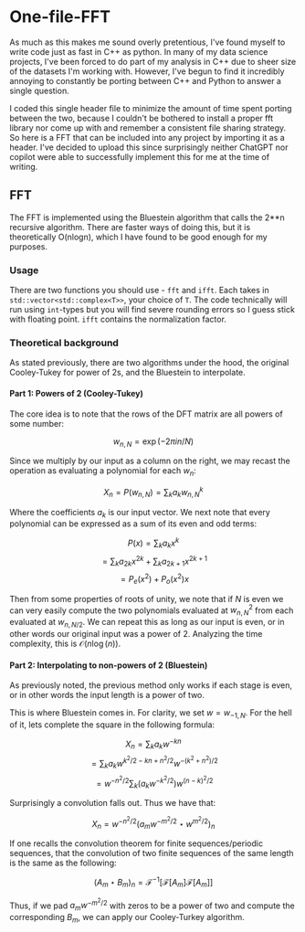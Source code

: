 # One-file-FFT

As much as this makes me sound overly pretentious, I've found myself to write code just as fast in C++ as python. In many of my data science projects, I've been forced to do part of my analysis in C++ due to sheer size of the datasets I'm working with. However, I've begun to find it incredibly annoying to constantly be porting between C++ and Python to answer a single question.

I coded this single header file to minimize the amount of time spent porting between the two, because I couldn't be bothered to install a proper fft library nor come up with and remember a consistent file sharing strategy. So here is a FFT that can be included into any project by importing it as a header. I've decided to upload this since surprisingly neither ChatGPT nor copilot were able to successfully implement this for me at the time of writing.

## FFT
The FFT is implemented using the Bluestein algorithm that calls the 2**n recursive algorithm. There are faster ways of doing this, but it is theoretically O(nlogn), which I have found to be good enough for my purposes. 

### Usage
There are two functions you should use - ```fft``` and ```ifft```. Each takes in ```std::vector<std::complex<T>>```, your choice of ```T```. The code technically will run using ```int```-types but you will find severe rounding errors so I guess stick with floating point. ```ifft``` contains the normalization factor. 

### Theoretical background
As stated previously, there are two algorithms under the hood, the original Cooley-Tukey for power of 2s, and the Bluestein to interpolate. 

#### Part 1: Powers of 2 (Cooley-Tukey)
The core idea is to note that the rows of the DFT matrix are all powers of some number:

$$w_{n,N} = \exp(-2\pi in/N)$$

Since we multiply by our input as a column on the right, we may recast the operation as evaluating a polynomial for each $w_n$:

$$X_n=P(w_{n,N})=\sum_k a_k w_{n,N}^k$$

Where the coefficients $a_k$ is our input vector. We next note that every polynomial can be expressed as a sum of its even and odd terms:

$$P(x) = \sum_k a_k x^k$$
$$=\sum_k a_{2k}x^{2k} + \sum_k a_{2k+1}x^{2k+1}$$
$$=P_e(x^2)+P_o(x^2)x$$

Then from some properties of roots of unity, we note that if $N$ is even we can very easily compute the two polynomials evaluated at $w_{n,N}^2$ from each evaluated at $w_{n,N/2}$. We can repeat this as long as our input is even, or in other words our original input was a power of 2. Analyzing the time complexity, this is $\mathcal O(n\log(n))$. 

#### Part 2: Interpolating to non-powers of 2 (Bluestein)
As previously noted, the previous method only works if each stage is even, or in other words the input length is a power of two.

This is where Bluestein comes in. For clarity, we set $w=w_{-1,N}$. For the hell of it, lets complete the square in the following formula:

$$X_n = \sum_k a_k w^{-kn}$$
$$= \sum_k a_k w^{k^2/2-kn+n^2/2}w^{-(k^2+n^2)/2}$$
$$= w^{-n^2/2}\sum_k (a_k w^{-k^2/2})w^{(n-k)^2/2}$$

Surprisingly a convolution falls out. Thus we have that:

$$X_n = w^{-n^2/2}(a_m w^{-m^2/2} \star w^{m^2/2})_n$$

If one recalls the convolution theorem for finite sequences/periodic sequences, that the convolution of two finite sequences of the same length is the same as the following:

$$(A_m \star B_m)_n = \mathcal F^{-1}[\mathcal F[A_m]\mathcal F[A_m]]$$

Thus, if we pad $a_m w^{-m^2/2}$ with zeros to be a power of two and compute the corresponding $B_m$, we can apply our Cooley-Turkey algorithm. 
